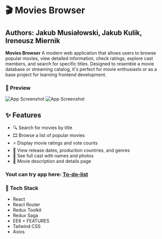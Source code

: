 # 🎬 Movies Browser

## Authors: Jakub Musiałowski, Jakub Kulik, Ireneusz Miernik

**Movies Browser** 
A modern web application that allows users to browse popular movies, view detailed information, check ratings, explore cast members, and search for specific titles. Designed to resemble a movie database or streaming catalog, it's perfect for movie enthusiasts or as a base project for learning frontend development.

### 📸 Preview

![App Screenshot](https://raw.githubusercontent.com/JakubM-I/movie-app/d3d0a33e115a2bcfc23614faccac4416bed266fe/src/common/readmeGifs/2025-04-09-19-21-12.gif)
![App Screenshot](https://raw.githubusercontent.com/JakubM-I/movie-app/d3d0a33e115a2bcfc23614faccac4416bed266fe/src/common/readmeGifs/2025-04-09-19-26-19.gif)


## ✨ Features

- 🔍 Search for movies by title
- 🎞️ Browse a list of popular movies
- ⭐ Display movie ratings and vote counts
- 📅 View release dates, production countries, and genres
- 👥 See full cast with names and photos
- 📖 Movie description and details page

### Yout can try app here: [To-do-list](https://jakubm-i.github.io/movie-app/)

### 🧰 Tech Stack

- React
- React Router 
- Redux Toolkit
- Redux Saga
- EE6 + FEATURES
- Tailwind CSS
- Axios


